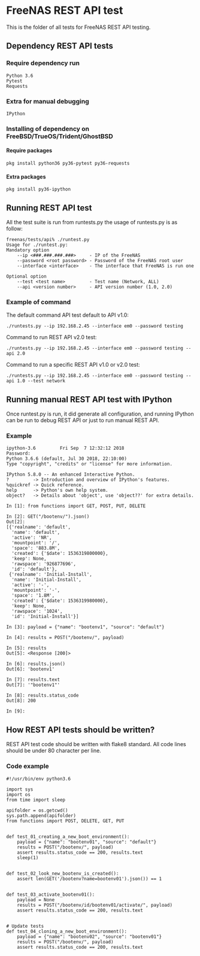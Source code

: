 # FreeNAS REST API test
This is the folder of all tests for FreeNAS REST API testing.

## Dependency REST API tests

### Require dependency run

```
Python 3.6
Pytest
Requests
```

### Extra for manual debugging

```
IPython
```

### Installing of dependency on FreeBSD/TrueOS/Trident/GhostBSD

#### Require packages
`pkg install python36 py36-pytest py36-requests`

#### Extra packages
`pkg install py36-ipython`

## Running REST API test
All the test suite is run from runtests.py the usage of runtests.py is as follow:

```
freenas/tests/api% ./runtest.py
Usage for ./runtest.py:
Mandatory option
    --ip <###.###.###.###>     - IP of the FreeNAS
    --password <root password> - Password of the FreeNAS root user
    --interface <interface>    - The interface that FreeNAS is run one

Optional option
    --test <test name>         - Test name (Network, ALL)
    --api <version number>     - API version number (1.0, 2.0)

```

### Example of command

The default command API test default to API v1.0:

`./runtests.py --ip 192.168.2.45 --interface em0 --password testing`

Command to run REST API v2.0 test:

`./runtests.py --ip 192.168.2.45 --interface em0 --password testing --api 2.0`

Command to run a specific REST API v1.0 or v2.0 test:

`./runtests.py --ip 192.168.2.45 --interface em0 --password testing --api 1.0 --test network`

## Running manual REST API test with IPython
Once runtest.py is run, it did generate all configuration, and running IPython can be run to debug REST API or just to run manual REST API.

### Example
```
ipython-3.6         Fri Sep  7 12:32:12 2018
Password:
Python 3.6.6 (default, Jul 30 2018, 22:10:00)
Type "copyright", "credits" or "license" for more information.

IPython 5.8.0 -- An enhanced Interactive Python.
?         -> Introduction and overview of IPython's features.
%quickref -> Quick reference.
help      -> Python's own help system.
object?   -> Details about 'object', use 'object??' for extra details.

In [1]: from functions import GET, POST, PUT, DELETE

In [2]: GET("/bootenv/").json()
Out[2]:
[{'realname': 'default',
  'name': 'default',
  'active': 'NR',
  'mountpoint': '/',
  'space': '883.8M',
  'created': {'$date': 1536319800000},
  'keep': None,
  'rawspace': '926877696',
  'id': 'default'},
 {'realname': 'Initial-Install',
  'name': 'Initial-Install',
  'active': '-',
  'mountpoint': '-',
  'space': '1.8M',
  'created': {'$date': 1536319980000},
  'keep': None,
  'rawspace': '1024',
  'id': 'Initial-Install'}]

In [3]: payload = {"name": "bootenv1", "source": "default"}

In [4]: results = POST("/bootenv/", payload)

In [5]: results
Out[5]: <Response [200]>

In [6]: results.json()
Out[6]: 'bootenv1'

In [7]: results.text
Out[7]: '"bootenv1"'

In [8]: results.status_code
Out[8]: 200

In [9]:
```

## How REST API tests should be written?

REST API test code should be written with flake8 standard. All code lines should be under 80 character per line.

### Code example
```
#!/usr/bin/env python3.6

import sys
import os
from time import sleep

apifolder = os.getcwd()
sys.path.append(apifolder)
from functions import POST, DELETE, GET, PUT


def test_01_creating_a_new_boot_environment():
    payload = {"name": "bootenv01", "source": "default"}
    results = POST("/bootenv/", payload)
    assert results.status_code == 200, results.text
    sleep(1)


def test_02_look_new_bootenv_is_created():
    assert len(GET('/bootenv?name=bootenv01').json()) == 1


def test_03_activate_bootenv01():
    payload = None
    results = POST("/bootenv/id/bootenv01/activate/", payload)
    assert results.status_code == 200, results.text


# Update tests
def test_04_cloning_a_new_boot_environment():
    payload = {"name": "bootenv02", "source": "bootenv01"}
    results = POST("/bootenv/", payload)
    assert results.status_code == 200, results.text
```

